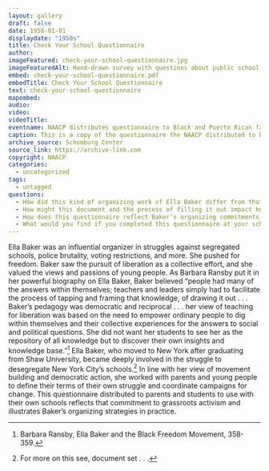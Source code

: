 ```yaml
---
layout: gallery
draft: false
date: 1958-01-01
displaydate: "1950s"
title: Check Your School Questionnaire
author:
imageFeatured: check-your-school-questionnaire.jpg
imageFeaturedAlt: Hand-drawn survey with questions about public school quality
embed: check-your-school-questionnaire.pdf
embedTitle: Check Your School Questionnaire
text: check-your-school-questionnaire
mapembed:
audio: 
video: 
videoTitle: 
eventname: NAACP distributes questionnaire to Black and Puerto Rican families about school segregation.
caption: This is a copy of the questionnaire the NAACP distributed to Black and Puerto Rican families to document the conditions within their segregated schools in the 1950s. This data was then used to compare conditions in these schools to the segregated white schools throughout the city.
archive_source: Schomburg Center
source_link: https://archive-link.com
copyright: NAACP
categories:
  - uncategorized
tags:
  - untagged
questions:
  - How did this kind of organizing work of Ella Baker differ from that of Bayard Rustin’s? How are those differences complementary?
  - How might this document and the process of filling it out impact how students and families interacted with schools?
  - How does this questionnaire reflect Baker’s organizing commitments and teaching beliefs?
  - What would you find if you completed this questionnaire at your school?
---
```


Ella Baker was an influential organizer in struggles against segregated schools, police brutality, voting restrictions, and more. She pushed for freedom. Baker saw the pursuit of liberation as a collective effort, and she valued the views and passions of young people. As Barbara Ransby put it in her powerful biography on Ella Baker, Baker believed “people had many of the answers within themselves; teachers and leaders simply had to facilitate the process of tapping and framing that knowledge, of drawing it out . . . Baker’s pedagogy was democratic and reciprocal . . . her view of teaching for liberation was based on the need to empower ordinary people to dig within themselves and their collective experiences for the answers to social and political questions. She did not want her students to see her as the repository of all knowledge but to discover their own insights and knowledge base.”[^1]
Ella Baker, who moved to New York after graduating from Shaw University, became deeply involved in the struggle to desegregate New York City’s schools.[^2] In line with her view of movement building and democratic action, she worked with parents and young people to define their terms of their own struggle and coordinate campaigns for change. This questionnaire distributed to parents and students to use with their own schools reflects that commitment to grassroots activism and illustrates Baker’s organizing strategies in practice.

[^1]: Barbara Ransby, Ella Baker and the Black Freedom Movement, 358-359.
[^2]: For more on this see, document set . . . 
